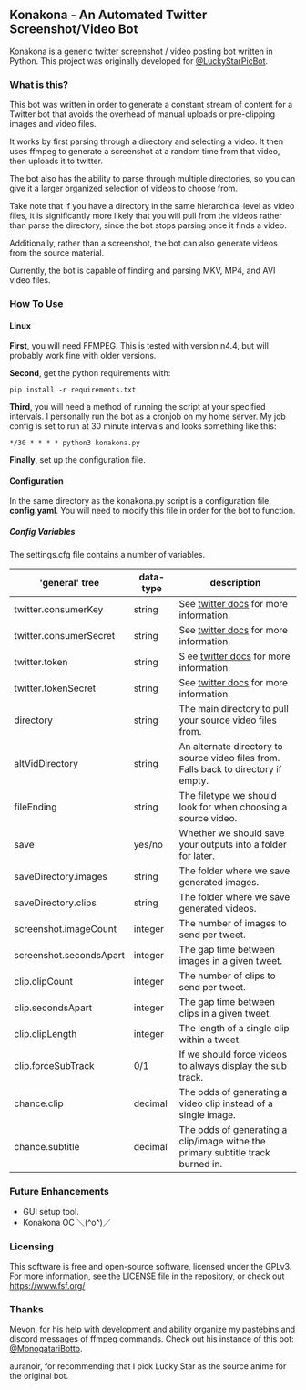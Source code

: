 ## Konakona - An Automated Twitter Screenshot/Video Bot
Konakona is a generic twitter screenshot / video posting bot written in Python. This project was originally developed for [@LuckyStarPicBot](https://twitter.com/LuckyStarPicBot).

### What is this?
This bot was written in order to generate a constant stream of content for a Twitter bot that avoids the overhead of manual uploads or pre-clipping images and video files.

It works by first parsing through a directory and selecting a video. It then uses ffmpeg to generate a screenshot at a random time from that video, then uploads it to twitter.

The bot also has the ability to parse through multiple directories, so you can give it a larger organized selection of videos to choose from. 

Take note that if you have a directory in the same hierarchical level as video files, it is significantly more likely that you will pull from the videos rather than parse the directory, since the bot stops parsing once it finds a video.

Additionally, rather than a screenshot, the bot can also generate videos from the source material.

Currently, the bot is capable of finding and parsing MKV, MP4, and AVI video files. 


### How To Use

#### Linux

**First**, you will need FFMPEG. This is tested with version n4.4, but will probably work fine with older versions.

**Second**, get the python requirements with:

```
pip install -r requirements.txt
```

**Third**, you will need a method of running the script at your specified intervals. 
I personally run the bot as a cronjob on my home server. My job config is set to run at 30 minute intervals and looks something like this:

```
*/30 * * * * python3 konakona.py
```

**Finally**, set up the configuration file.

#### Configuration
In the same directory as the konakona.py script is a configuration file, **config.yaml**. You will need to modify this file in order for the bot to function.
##### Config Variables
The settings.cfg file contains a number of variables.

| 'general' tree  | data-type | description                                                  |
| --------------- | --------- | ------------------------------------------------------------ |
| twitter.consumerKey       | string | See [twitter docs](https://developer.twitter.com/en/docs/authentication/oauth-1-0a) for more information. |
| twitter.consumerSecret      | string | See [twitter docs](https://developer.twitter.com/en/docs/authentication/oauth-1-0a) for more information. |
| twitter.token       | string |S ee [twitter docs](https://developer.twitter.com/en/docs/authentication/oauth-1-0a) for more information. |
| twitter.tokenSecret      | string | See [twitter docs](https://developer.twitter.com/en/docs/authentication/oauth-1-0a) for more information. |
| directory       | string | The main directory to pull your source video files from. |
| altVidDirectory       | string | An alternate directory to source video files from. Falls back to directory if empty. |
| fileEnding       | string | The filetype we should look for when choosing a source video. |
| save       | yes/no | Whether we should save your outputs into a folder for later. |
| saveDirectory.images       | string | The folder where we save generated images. |
| saveDirectory.clips       | string | The folder where we save generated videos.  |
| screenshot.imageCount       | integer | The number of images to send per tweet.|
| screenshot.secondsApart       | integer | The gap time between images in a given tweet. |
| clip.clipCount       | integer | The number of clips to send per tweet. |
| clip.secondsApart       | integer | The gap time between clips in a given tweet. |
| clip.clipLength       | integer  | The length of a single clip within a tweet. |
| clip.forceSubTrack       | 0/1 | If we should force videos to always display the sub track. |
| chance.clip       | decimal | The odds of generating a video clip instead of a single image. |
| chance.subtitle       | decimal | The odds of generating a clip/image withe the primary subtitle track burned in.|

### Future Enhancements
* GUI setup tool.
* Konakona OC ＼(^o^)／

### Licensing
This software is free and open-source software, licensed under the GPLv3. For more information, see the LICENSE file in the repository, or check out https://www.fsf.org/

### Thanks
Mevon, for his help with development and ability organize my pastebins and discord messages of ffmpeg commands. Check out his instance of this bot: [@MonogatariBotto](https://twitter.com/MonogatariBotto).

auranoir, for recommending that I pick Lucky Star as the source anime for the original bot.
